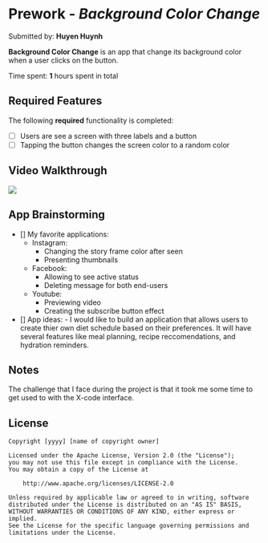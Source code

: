 
# Prework - *Background Color Change*

Submitted by: **Huyen Huynh**

**Background Color Change** is an app that change its background color when a user clicks on the button.

Time spent: **1** hours spent in total

## Required Features

The following **required** functionality is completed:

- [ ] Users are see a screen with three labels and a button
- [ ] Tapping the button changes the screen color to a random color
 
## Video Walkthrough

<div>
    <a href="https://www.loom.com/share/884b9f46958342e4b9802bcda94e9966">
    </a>
    <a href="https://www.loom.com/share/884b9f46958342e4b9802bcda94e9966">
      <img style="max-width:300px;" src="https://cdn.loom.com/sessions/thumbnails/884b9f46958342e4b9802bcda94e9966-d8b841751e5e0064-full-play.gif">
    </a>
  </div>

## App Brainstorming 
- [] My favorite applications:
    - Instagram: 
        - Changing the story frame color after seen
        - Presenting thumbnails
    - Facebook:
        - Allowing to see active status
        - Deleting message for both end-users
    - Youtube:
        - Previewing video
        - Creating the subscribe button effect
- [] App ideas:
        - I would like to build an application that allows users to create thier own diet schedule based on their preferences. It will have several features like meal planning, recipe reccomendations, and hydration reminders. 

## Notes

The challenge that I face during the project is that it took me some time to get used to with the X-code interface.
## License

    Copyright [yyyy] [name of copyright owner]

    Licensed under the Apache License, Version 2.0 (the "License");
    you may not use this file except in compliance with the License.
    You may obtain a copy of the License at

        http://www.apache.org/licenses/LICENSE-2.0

    Unless required by applicable law or agreed to in writing, software
    distributed under the License is distributed on an "AS IS" BASIS,
    WITHOUT WARRANTIES OR CONDITIONS OF ANY KIND, either express or implied.
    See the License for the specific language governing permissions and
    limitations under the License.


